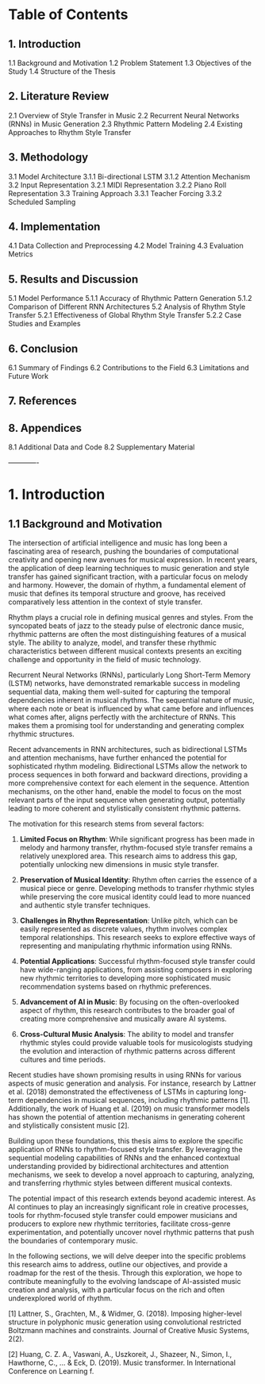# Table of Contents

## 1. Introduction
   1.1 Background and Motivation
   1.2 Problem Statement
   1.3 Objectives of the Study
   1.4 Structure of the Thesis

## 2. Literature Review
   2.1 Overview of Style Transfer in Music
   2.2 Recurrent Neural Networks (RNNs) in Music Generation
   2.3 Rhythmic Pattern Modeling
   2.4 Existing Approaches to Rhythm Style Transfer

## 3. Methodology
   3.1 Model Architecture
       3.1.1 Bi-directional LSTM
       3.1.2 Attention Mechanism
   3.2 Input Representation
       3.2.1 MIDI Representation
       3.2.2 Piano Roll Representation
   3.3 Training Approach
       3.3.1 Teacher Forcing
       3.3.2 Scheduled Sampling

## 4. Implementation
   4.1 Data Collection and Preprocessing
   4.2 Model Training
   4.3 Evaluation Metrics

## 5. Results and Discussion
   5.1 Model Performance
       5.1.1 Accuracy of Rhythmic Pattern Generation
       5.1.2 Comparison of Different RNN Architectures
   5.2 Analysis of Rhythm Style Transfer
       5.2.1 Effectiveness of Global Rhythm Style Transfer
       5.2.2 Case Studies and Examples

## 6. Conclusion
   6.1 Summary of Findings
   6.2 Contributions to the Field
   6.3 Limitations and Future Work

## 7. References

## 8. Appendices
   8.1 Additional Data and Code
   8.2 Supplementary Material

————-

# 1. Introduction

## 1.1 Background and Motivation

The intersection of artificial intelligence and music has long been a fascinating area of research, pushing the boundaries of computational creativity and opening new avenues for musical expression. In recent years, the application of deep learning techniques to music generation and style transfer has gained significant traction, with a particular focus on melody and harmony. However, the domain of rhythm, a fundamental element of music that defines its temporal structure and groove, has received comparatively less attention in the context of style transfer.

Rhythm plays a crucial role in defining musical genres and styles. From the syncopated beats of jazz to the steady pulse of electronic dance music, rhythmic patterns are often the most distinguishing features of a musical style. The ability to analyze, model, and transfer these rhythmic characteristics between different musical contexts presents an exciting challenge and opportunity in the field of music technology.

Recurrent Neural Networks (RNNs), particularly Long Short-Term Memory (LSTM) networks, have demonstrated remarkable success in modeling sequential data, making them well-suited for capturing the temporal dependencies inherent in musical rhythms. The sequential nature of music, where each note or beat is influenced by what came before and influences what comes after, aligns perfectly with the architecture of RNNs. This makes them a promising tool for understanding and generating complex rhythmic structures.

Recent advancements in RNN architectures, such as bidirectional LSTMs and attention mechanisms, have further enhanced the potential for sophisticated rhythm modeling. Bidirectional LSTMs allow the network to process sequences in both forward and backward directions, providing a more comprehensive context for each element in the sequence. Attention mechanisms, on the other hand, enable the model to focus on the most relevant parts of the input sequence when generating output, potentially leading to more coherent and stylistically consistent rhythmic patterns.

The motivation for this research stems from several factors:

1. **Limited Focus on Rhythm**: While significant progress has been made in melody and harmony transfer, rhythm-focused style transfer remains a relatively unexplored area. This research aims to address this gap, potentially unlocking new dimensions in music style transfer.

2. **Preservation of Musical Identity**: Rhythm often carries the essence of a musical piece or genre. Developing methods to transfer rhythmic styles while preserving the core musical identity could lead to more nuanced and authentic style transfer techniques.

3. **Challenges in Rhythm Representation**: Unlike pitch, which can be easily represented as discrete values, rhythm involves complex temporal relationships. This research seeks to explore effective ways of representing and manipulating rhythmic information using RNNs.

4. **Potential Applications**: Successful rhythm-focused style transfer could have wide-ranging applications, from assisting composers in exploring new rhythmic territories to developing more sophisticated music recommendation systems based on rhythmic preferences.

5. **Advancement of AI in Music**: By focusing on the often-overlooked aspect of rhythm, this research contributes to the broader goal of creating more comprehensive and musically aware AI systems.

6. **Cross-Cultural Music Analysis**: The ability to model and transfer rhythmic styles could provide valuable tools for musicologists studying the evolution and interaction of rhythmic patterns across different cultures and time periods.

Recent studies have shown promising results in using RNNs for various aspects of music generation and analysis. For instance, research by Lattner et al. (2018) demonstrated the effectiveness of LSTMs in capturing long-term dependencies in musical sequences, including rhythmic patterns [1]. Additionally, the work of Huang et al. (2019) on music transformer models has shown the potential of attention mechanisms in generating coherent and stylistically consistent music [2].

Building upon these foundations, this thesis aims to explore the specific application of RNNs to rhythm-focused style transfer. By leveraging the sequential modeling capabilities of RNNs and the enhanced contextual understanding provided by bidirectional architectures and attention mechanisms, we seek to develop a novel approach to capturing, analyzing, and transferring rhythmic styles between different musical contexts.

The potential impact of this research extends beyond academic interest. As AI continues to play an increasingly significant role in creative processes, tools for rhythm-focused style transfer could empower musicians and producers to explore new rhythmic territories, facilitate cross-genre experimentation, and potentially uncover novel rhythmic patterns that push the boundaries of contemporary music.

In the following sections, we will delve deeper into the specific problems this research aims to address, outline our objectives, and provide a roadmap for the rest of the thesis. Through this exploration, we hope to contribute meaningfully to the evolving landscape of AI-assisted music creation and analysis, with a particular focus on the rich and often underexplored world of rhythm.

[1] Lattner, S., Grachten, M., & Widmer, G. (2018). Imposing higher-level structure in polyphonic music generation using convolutional restricted Boltzmann machines and constraints. Journal of Creative Music Systems, 2(2).

[2] Huang, C. Z. A., Vaswani, A., Uszkoreit, J., Shazeer, N., Simon, I., Hawthorne, C., ... & Eck, D. (2019). Music transformer. In International Conference on Learning f.